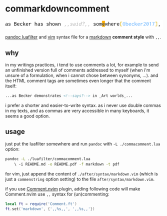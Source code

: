commarkdowncomment
==================

![](./img/vim.png)

[pandoc luafilter](https://pandoc.org/lua-filters.html) and [vim](https://www.vim.org/) syntax file for a [markdown](https://pandoc.org/MANUAL.html#pandocs-markdown) __comment style__ with `,,`.

why
---

in my writings practices, i tend to use comments a lot, for example to send an unfinished version full of comments addressed to myself (when i'm unsure of a formulation, when i cannot chose between synonyms, ...). and the HTML comment tags are sometimes even longer that the comment itself:

```markdown
...as Becker demonstrates <!--says?--> in _Art worlds_...
```

i prefer a shorter and easier-to-write syntax. as i never use double commas in my texts, and as commas are very accessible in many keyboards, it seems a good option.

usage
-----

just put the luafilter somewhere and run `pandoc` with `-L ./commacomment.lua` option:

```bash
pandoc -L ./luafilter/commacomment.lua 
    \ -i README.md -o README.pdf -f markdown -t pdf
```

for vim, just append the content of `./after/syntax/markdown.vim` (which is just a `commenstring` option setting) to the file `after/syntax/markdown.vim`.

if you use [Comment.nvim](https://github.com/numToStr/Comment.nvim) plugin, adding following code will make Comment.nvim use `,,` syntax for (un)commenting:

```lua
local ft = require('Comment.ft')
ft.set('markdown', {',,%s,,', ',,%s,,'})
```
